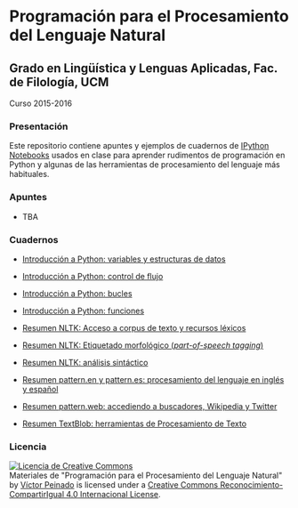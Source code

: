 # Programación para el Procesamiento del Lenguaje Natural

## Grado en Lingüística y Lenguas Aplicadas, Fac. de Filología, UCM

Curso 2015-2016

### Presentación

Este repositorio contiene apuntes y ejemplos de cuadernos de [IPython Notebooks](http://ipython.org/notebook.html) usados en clase para aprender rudimentos de programación en Python y algunas de las herramientas de procesamiento del lenguaje más habituales.

### Apuntes

- TBA


### Cuadernos

- [Introducción a Python: variables y estructuras de
  datos](http://nbviewer.ipython.org/github/vitojph/2014progpln/blob/master/1-Intro-Python.ipynb)

- [Introducción a Python: control de flujo](http://nbviewer.ipython.org/github/vitojph/2014progpln/blob/master/2-Python-control-fujo.ipynb)

- [Introducción a Python:
  bucles](http://nbviewer.ipython.org/github/vitojph/2014progpln/blob/master/3-Python-bucles.ipynb)

- [Introducción
  a Python: funciones](http://nbviewer.ipython.org/github/vitojph/2014progpln/blob/master/4-Python-funciones.ipynb)

- [Resumen NLTK: Acceso a corpus de texto y recursos léxicos](http://nbviewer.ipython.org/github/vitojph/2014progpln/blob/master/5-nltk-corpus.ipynb)

- [Resumen NLTK: Etiquetado morfológico (*part-of-speech tagging*)](http://nbviewer.ipython.org/github/vitojph/2014progpln/blob/master/6-nltk-pos.ipynb)

- [Resumen NLTK: análisis sintáctico](http://nbviewer.ipython.org/github/vitojph/2014progpln/blob/master/7-nltk-analyzers.ipynb)

- [Resumen pattern.en y pattern.es: procesamiento del lenguaje en inglés y español](http://nbviewer.ipython.org/github/vitojph/2014progpln/blob/master/8-pattern-en-es.ipynb)

- [Resumen pattern.web: accediendo a buscadores, Wikipedia y Twitter](http://nbviewer.ipython.org/github/vitojph/2014progpln/blob/master/9-pattern-web.ipynb)

- [Resumen TextBlob: herramientas de Procesamiento de Texto](http://nbviewer.ipython.org/github/vitojph/2014progpln/blob/master/10-textblob.ipynb)



### Licencia

<a rel="license" href="http://creativecommons.org/licenses/by-sa/4.0/"><img
alt="Licencia de Creative Commons" style="border-width:0"
src="https://i.creativecommons.org/l/by-sa/4.0/88x31.png" /></a><br /><span
xmlns:dct="http://purl.org/dc/terms/" property="dct:title">Materiales de
"Programación para el Procesamiento del Lenguaje Natural"</span> by <a
xmlns:cc="http://creativecommons.org/ns#" href="http://vitojph.github.io/"
property="cc:attributionName" rel="cc:attributionURL">Víctor Peinado</a> is
licensed under a <a rel="license"
href="http://creativecommons.org/licenses/by-sa/4.0/">Creative Commons
Reconocimiento-CompartirIgual 4.0 Internacional License</a>.

